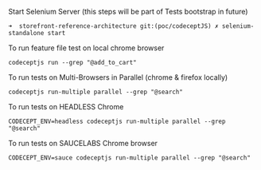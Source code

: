 
Start Selenium Server (this steps will be part of Tests bootstrap in future)
```
➜  storefront-reference-architecture git:(poc/codeceptJS) ✗ selenium-standalone start
```

To run feature file test on local chrome browser
```
codeceptjs run --grep "@add_to_cart"
```

To run tests on Multi-Browsers in Parallel (chrome & firefox locally)
```
codeceptjs run-multiple parallel --grep "@search"
```

To run tests on HEADLESS Chrome
```
CODECEPT_ENV=headless codeceptjs run-multiple parallel --grep "@search"
```

To run tests on SAUCELABS Chrome browser
```
CODECEPT_ENV=sauce codeceptjs run-multiple parallel --grep "@search"
```
